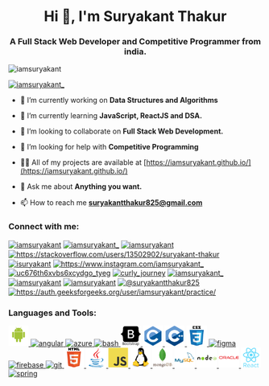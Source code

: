 <h1 align="center">Hi 👋, I'm Suryakant Thakur</h1>
<h3 align="center">A Full Stack Web Developer and Competitive Programmer from india.</h3>

<p align="left"> <img src="https://komarev.com/ghpvc/?username=iamsuryakant&label=Profile%20views&color=0e75b6&style=flat" alt="iamsuryakant" /> </p>


<p align="left"> <a href="https://twitter.com/iamsuryakant_" target="blank"><img src="https://img.shields.io/twitter/follow/iamsuryakant_?logo=twitter&style=for-the-badge" alt="iamsuryakant_" /></a> </p>

- 🔭 I’m currently working on **Data Structures and Algorithms**

- 🌱 I’m currently learning **JavaScript, ReactJS and DSA.**

- 👯 I’m looking to collaborate on **Full Stack Web Development.**

- 🤝 I’m looking for help with **Competitive Programming**

- 👨‍💻 All of my projects are available at [https://iamsuryakant.github.io/](https://iamsuryakant.github.io/)

<!-- - 📝 I regularly write articles on [https://iamsuryakant.github.io/blog](https://iamsuryakant.github.io/blog) -->

- 💬 Ask me about **Anything you want.**

- 📫 How to reach me **suryakantthakur825@gmail.com**

<h3 align="left">Connect with me:</h3>
<p align="left">
<a href="https://dev.to/iamsuryakant" target="blank"><img align="center" src="https://raw.githubusercontent.com/rahuldkjain/github-profile-readme-generator/master/src/images/icons/Social/devto.svg" alt="iamsuryakant" height="30" width="40" /></a>
<a href="https://twitter.com/iamsuryakant_" target="blank"><img align="center" src="https://raw.githubusercontent.com/rahuldkjain/github-profile-readme-generator/master/src/images/icons/Social/twitter.svg" alt="iamsuryakant_" height="30" width="40" /></a>
<a href="https://linkedin.com/in/iamsuryakant" target="blank"><img align="center" src="https://raw.githubusercontent.com/rahuldkjain/github-profile-readme-generator/master/src/images/icons/Social/linked-in-alt.svg" alt="iamsuryakant" height="30" width="40" /></a>
<a href="https://stackoverflow.com/users/https://stackoverflow.com/users/13502902/suryakant-thakur" target="blank"><img align="center" src="https://raw.githubusercontent.com/rahuldkjain/github-profile-readme-generator/master/src/images/icons/Social/stack-overflow.svg" alt="https://stackoverflow.com/users/13502902/suryakant-thakur" height="30" width="40" /></a>
<a href="https://fb.com/isuryakant" target="blank"><img align="center" src="https://raw.githubusercontent.com/rahuldkjain/github-profile-readme-generator/master/src/images/icons/Social/facebook.svg" alt="isuryakant" height="30" width="40" /></a>
<a href="https://instagram.com/https://www.instagram.com/iamsuryakant_" target="blank"><img align="center" src="https://raw.githubusercontent.com/rahuldkjain/github-profile-readme-generator/master/src/images/icons/Social/instagram.svg" alt="https://www.instagram.com/iamsuryakant_" height="30" width="40" /></a>
<a href="https://www.youtube.com/c/uc676th6xvbs6xcydgo_tyeg" target="blank"><img align="center" src="https://raw.githubusercontent.com/rahuldkjain/github-profile-readme-generator/master/src/images/icons/Social/youtube.svg" alt="uc676th6xvbs6xcydgo_tyeg" height="30" width="40" /></a>
<a href="https://www.codechef.com/users/curly_journey" target="blank"><img align="center" src="https://cdn.jsdelivr.net/npm/simple-icons@3.1.0/icons/codechef.svg" alt="curly_journey" height="30" width="40" /></a>
<a href="https://www.hackerrank.com/iamsuryakant_" target="blank"><img align="center" src="https://raw.githubusercontent.com/rahuldkjain/github-profile-readme-generator/master/src/images/icons/Social/hackerrank.svg" alt="iamsuryakant_" height="30" width="40" /></a>
<a href="https://codeforces.com/profile/iamsuryakant" target="blank"><img align="center" src="https://raw.githubusercontent.com/rahuldkjain/github-profile-readme-generator/master/src/images/icons/Social/codeforces.svg" alt="iamsuryakant" height="30" width="40" /></a>
<a href="https://www.leetcode.com/iamsuryakant" target="blank"><img align="center" src="https://raw.githubusercontent.com/rahuldkjain/github-profile-readme-generator/master/src/images/icons/Social/leet-code.svg" alt="iamsuryakant" height="30" width="40" /></a>
<a href="https://www.hackerearth.com/@suryakantthakur825" target="blank"><img align="center" src="https://raw.githubusercontent.com/rahuldkjain/github-profile-readme-generator/master/src/images/icons/Social/hackerearth.svg" alt="@suryakantthakur825" height="30" width="40" /></a>
<a href="https://auth.geeksforgeeks.org/user/https://auth.geeksforgeeks.org/user/iamsuryakant/practice/" target="blank"><img align="center" src="https://raw.githubusercontent.com/rahuldkjain/github-profile-readme-generator/master/src/images/icons/Social/geeks-for-geeks.svg" alt="https://auth.geeksforgeeks.org/user/iamsuryakant/practice/" height="30" width="40" /></a>
</p>

<h3 align="left">Languages and Tools:</h3>
<p align="left"> <a href="https://developer.android.com" target="_blank" rel="noreferrer"> <img src="https://raw.githubusercontent.com/devicons/devicon/master/icons/android/android-original-wordmark.svg" alt="android" width="40" height="40"/> </a> <a href="https://angular.io" target="_blank" rel="noreferrer"> <img src="https://angular.io/assets/images/logos/angular/angular.svg" alt="angular" width="40" height="40"/> </a> <a href="https://azure.microsoft.com/en-in/" target="_blank" rel="noreferrer"> <img src="https://www.vectorlogo.zone/logos/microsoft_azure/microsoft_azure-icon.svg" alt="azure" width="40" height="40"/> </a> <a href="https://www.gnu.org/software/bash/" target="_blank" rel="noreferrer"> <img src="https://www.vectorlogo.zone/logos/gnu_bash/gnu_bash-icon.svg" alt="bash" width="40" height="40"/> </a> <a href="https://getbootstrap.com" target="_blank" rel="noreferrer"> <img src="https://raw.githubusercontent.com/devicons/devicon/master/icons/bootstrap/bootstrap-plain-wordmark.svg" alt="bootstrap" width="40" height="40"/> </a> <a href="https://www.cprogramming.com/" target="_blank" rel="noreferrer"> <img src="https://raw.githubusercontent.com/devicons/devicon/master/icons/c/c-original.svg" alt="c" width="40" height="40"/> </a> <a href="https://www.w3schools.com/cpp/" target="_blank" rel="noreferrer"> <img src="https://raw.githubusercontent.com/devicons/devicon/master/icons/cplusplus/cplusplus-original.svg" alt="cplusplus" width="40" height="40"/> </a> <a href="https://www.w3schools.com/css/" target="_blank" rel="noreferrer"> <img src="https://raw.githubusercontent.com/devicons/devicon/master/icons/css3/css3-original-wordmark.svg" alt="css3" width="40" height="40"/> </a> <a href="https://www.figma.com/" target="_blank" rel="noreferrer"> <img src="https://www.vectorlogo.zone/logos/figma/figma-icon.svg" alt="figma" width="40" height="40"/> </a> <a href="https://firebase.google.com/" target="_blank" rel="noreferrer"> <img src="https://www.vectorlogo.zone/logos/firebase/firebase-icon.svg" alt="firebase" width="40" height="40"/> </a> <a href="https://git-scm.com/" target="_blank" rel="noreferrer"> <img src="https://www.vectorlogo.zone/logos/git-scm/git-scm-icon.svg" alt="git" width="40" height="40"/> </a> <a href="https://www.w3.org/html/" target="_blank" rel="noreferrer"> <img src="https://raw.githubusercontent.com/devicons/devicon/master/icons/html5/html5-original-wordmark.svg" alt="html5" width="40" height="40"/> </a> <a href="https://www.java.com" target="_blank" rel="noreferrer"> <img src="https://raw.githubusercontent.com/devicons/devicon/master/icons/java/java-original.svg" alt="java" width="40" height="40"/> </a> <a href="https://developer.mozilla.org/en-US/docs/Web/JavaScript" target="_blank" rel="noreferrer"> <img src="https://raw.githubusercontent.com/devicons/devicon/master/icons/javascript/javascript-original.svg" alt="javascript" width="40" height="40"/> </a> <a href="https://www.linux.org/" target="_blank" rel="noreferrer"> <img src="https://raw.githubusercontent.com/devicons/devicon/master/icons/linux/linux-original.svg" alt="linux" width="40" height="40"/> </a> <a href="https://www.mongodb.com/" target="_blank" rel="noreferrer"> <img src="https://raw.githubusercontent.com/devicons/devicon/master/icons/mongodb/mongodb-original-wordmark.svg" alt="mongodb" width="40" height="40"/> </a> <a href="https://www.mysql.com/" target="_blank" rel="noreferrer"> <img src="https://raw.githubusercontent.com/devicons/devicon/master/icons/mysql/mysql-original-wordmark.svg" alt="mysql" width="40" height="40"/> </a> <a href="https://nodejs.org" target="_blank" rel="noreferrer"> <img src="https://raw.githubusercontent.com/devicons/devicon/master/icons/nodejs/nodejs-original-wordmark.svg" alt="nodejs" width="40" height="40"/> </a> <a href="https://www.oracle.com/" target="_blank" rel="noreferrer"> <img src="https://raw.githubusercontent.com/devicons/devicon/master/icons/oracle/oracle-original.svg" alt="oracle" width="40" height="40"/> </a> <a href="https://reactjs.org/" target="_blank" rel="noreferrer"> <img src="https://raw.githubusercontent.com/devicons/devicon/master/icons/react/react-original-wordmark.svg" alt="react" width="40" height="40"/> </a> <a href="https://spring.io/" target="_blank" rel="noreferrer"> <img src="https://www.vectorlogo.zone/logos/springio/springio-icon.svg" alt="spring" width="40" height="40"/> </a> </p>




